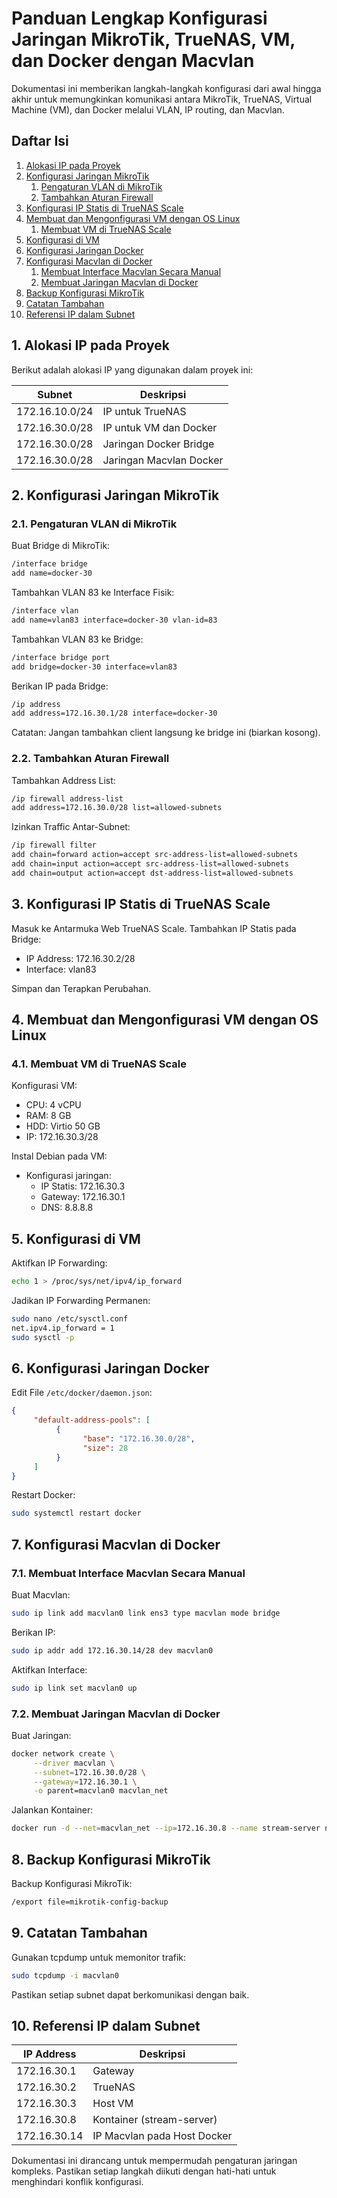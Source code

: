 # Panduan Lengkap Konfigurasi Jaringan MikroTik, TrueNAS, VM, dan Docker dengan Macvlan

Dokumentasi ini memberikan langkah-langkah konfigurasi dari awal hingga akhir untuk memungkinkan komunikasi antara MikroTik, TrueNAS, Virtual Machine (VM), dan Docker melalui VLAN, IP routing, dan Macvlan.

## Daftar Isi
1. [Alokasi IP pada Proyek](#alokasi-ip-pada-proyek)
2. [Konfigurasi Jaringan MikroTik](#konfigurasi-jaringan-mikrotik)
    1. [Pengaturan VLAN di MikroTik](#pengaturan-vlan-di-mikrotik)
    2. [Tambahkan Aturan Firewall](#tambahkan-aturan-firewall)
3. [Konfigurasi IP Statis di TrueNAS Scale](#konfigurasi-ip-statis-di-truenas-scale)
4. [Membuat dan Mengonfigurasi VM dengan OS Linux](#membuat-dan-mengonfigurasi-vm-dengan-os-linux)
    1. [Membuat VM di TrueNAS Scale](#membuat-vm-di-truenas-scale)
5. [Konfigurasi di VM](#konfigurasi-di-vm)
6. [Konfigurasi Jaringan Docker](#konfigurasi-jaringan-docker)
7. [Konfigurasi Macvlan di Docker](#konfigurasi-macvlan-di-docker)
    1. [Membuat Interface Macvlan Secara Manual](#membuat-interface-macvlan-secara-manual)
    2. [Membuat Jaringan Macvlan di Docker](#membuat-jaringan-macvlan-di-docker)
8. [Backup Konfigurasi MikroTik](#backup-konfigurasi-mikrotik)
9. [Catatan Tambahan](#catatan-tambahan)
10. [Referensi IP dalam Subnet](#referensi-ip-dalam-subnet)

## 1. Alokasi IP pada Proyek

Berikut adalah alokasi IP yang digunakan dalam proyek ini:

| Subnet         | Deskripsi              |
|----------------|------------------------|
| 172.16.10.0/24 | IP untuk TrueNAS       |
| 172.16.30.0/28 | IP untuk VM dan Docker |
| 172.16.30.0/28 | Jaringan Docker Bridge |
| 172.16.30.0/28 | Jaringan Macvlan Docker|

## 2. Konfigurasi Jaringan MikroTik

### 2.1. Pengaturan VLAN di MikroTik

Buat Bridge di MikroTik:
```bash
/interface bridge
add name=docker-30
```

Tambahkan VLAN 83 ke Interface Fisik:
```bash
/interface vlan
add name=vlan83 interface=docker-30 vlan-id=83
```

Tambahkan VLAN 83 ke Bridge:
```bash
/interface bridge port
add bridge=docker-30 interface=vlan83
```

Berikan IP pada Bridge:
```bash
/ip address
add address=172.16.30.1/28 interface=docker-30
```
Catatan: Jangan tambahkan client langsung ke bridge ini (biarkan kosong).

### 2.2. Tambahkan Aturan Firewall

Tambahkan Address List:
```bash
/ip firewall address-list
add address=172.16.30.0/28 list=allowed-subnets
```

Izinkan Traffic Antar-Subnet:
```bash
/ip firewall filter
add chain=forward action=accept src-address-list=allowed-subnets
add chain=input action=accept src-address-list=allowed-subnets
add chain=output action=accept dst-address-list=allowed-subnets
```

## 3. Konfigurasi IP Statis di TrueNAS Scale

Masuk ke Antarmuka Web TrueNAS Scale. Tambahkan IP Statis pada Bridge:
- IP Address: 172.16.30.2/28
- Interface: vlan83

Simpan dan Terapkan Perubahan.

## 4. Membuat dan Mengonfigurasi VM dengan OS Linux

### 4.1. Membuat VM di TrueNAS Scale

Konfigurasi VM:
- CPU: 4 vCPU
- RAM: 8 GB
- HDD: Virtio 50 GB
- IP: 172.16.30.3/28

Instal Debian pada VM:
- Konfigurasi jaringan:
  - IP Statis: 172.16.30.3
  - Gateway: 172.16.30.1
  - DNS: 8.8.8.8

## 5. Konfigurasi di VM

Aktifkan IP Forwarding:
```bash
echo 1 > /proc/sys/net/ipv4/ip_forward
```

Jadikan IP Forwarding Permanen:
```bash
sudo nano /etc/sysctl.conf
net.ipv4.ip_forward = 1
sudo sysctl -p
```

## 6. Konfigurasi Jaringan Docker

Edit File `/etc/docker/daemon.json`:
```json
{
     "default-address-pools": [
          {
                "base": "172.16.30.0/28",
                "size": 28
          }
     ]
}
```

Restart Docker:
```bash
sudo systemctl restart docker
```

## 7. Konfigurasi Macvlan di Docker

### 7.1. Membuat Interface Macvlan Secara Manual

Buat Macvlan:
```bash
sudo ip link add macvlan0 link ens3 type macvlan mode bridge
```

Berikan IP:
```bash
sudo ip addr add 172.16.30.14/28 dev macvlan0
```

Aktifkan Interface:
```bash
sudo ip link set macvlan0 up
```

### 7.2. Membuat Jaringan Macvlan di Docker

Buat Jaringan:
```bash
docker network create \
     --driver macvlan \
     --subnet=172.16.30.0/28 \
     --gateway=172.16.30.1 \
     -o parent=macvlan0 macvlan_net
```

Jalankan Kontainer:
```bash
docker run -d --net=macvlan_net --ip=172.16.30.8 --name stream-server nginx
```

## 8. Backup Konfigurasi MikroTik

Backup Konfigurasi MikroTik:
```bash
/export file=mikrotik-config-backup
```

## 9. Catatan Tambahan

Gunakan tcpdump untuk memonitor trafik:
```bash
sudo tcpdump -i macvlan0
```
Pastikan setiap subnet dapat berkomunikasi dengan baik.

## 10. Referensi IP dalam Subnet

| IP Address     | Deskripsi              |
|----------------|------------------------|
| 172.16.30.1    | Gateway                |
| 172.16.30.2    | TrueNAS                |
| 172.16.30.3    | Host VM                |
| 172.16.30.8    | Kontainer (stream-server)|
| 172.16.30.14   | IP Macvlan pada Host Docker|

Dokumentasi ini dirancang untuk mempermudah pengaturan jaringan kompleks. Pastikan setiap langkah diikuti dengan hati-hati untuk menghindari konflik konfigurasi.